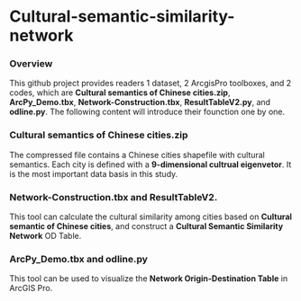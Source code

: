 # Cultural-semantic-similarity-network
### Overview
This github project provides readers 1 dataset, 2 ArcgisPro toolboxes, and 2 codes, which are **Cultural semantics of Chinese cities.zip**, **ArcPy_Demo.tbx**, **Network-Construction.tbx**, **ResultTableV2.py**, and **odline.py**. The following content will introduce their founction one by one.  
### Cultural semantics of Chinese cities.zip
The compressed file contains a Chinese cities shapefile with cultural semantics. Each city is defined with a **9-dimensional cultrual eigenvetor**. It is the most important data basis in this study.  
### Network-Construction.tbx and ResultTableV2.
This tool can calculate the cultural similarity among cities based on **Cultural semantic of Chinese cities**, and construct a **Cultural Semantic Similarity Network** OD Table.
### ArcPy_Demo.tbx and odline.py
This tool can be used to visualize the **Network Origin-Destination Table** in ArcGIS Pro.
